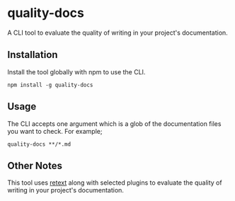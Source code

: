 # quality-docs
A CLI tool to evaluate the quality of writing in your project's documentation.

## Installation
Install the tool globally with npm to use the CLI.
```
npm install -g quality-docs
```

## Usage
The CLI accepts one argument which is a glob of the documentation files you want to check. For example;
```
quality-docs **/*.md
```

## Other Notes
This tool uses [retext](https://github.com/wooorm/retext) along with selected plugins to evaluate the quality of writing in your project's documentation.
